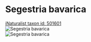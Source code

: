 
Segestria bavarica
==================
  
[iNaturalist taxon id: 501601](https://www.inaturalist.org/taxa/501601)  
![Segestria bavarica](https://inaturalist-open-data.s3.amazonaws.com/photos/215529883/medium.jpeg)  
![Segestria bavarica](https://inaturalist-open-data.s3.amazonaws.com/photos/215529917/medium.jpeg)